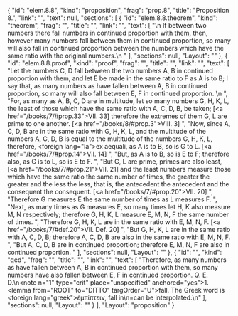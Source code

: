 {
  "id": "elem.8.8",
  "kind": "proposition",
  "frag": "prop.8",
  "title": "Proposition 8.",
  "link": "",
  "text": null,
  "sections": [
    {
      "id": "elem.8.8.theorem",
      "kind": "theorem",
      "frag": "",
      "title": "",
      "link": "",
      "text": [
        "\n       If between two numbers there fall numbers in continued proportion with them, then, however many numbers fall between them in continued proportion, so many will also fall in continued proportion between the numbers which have the same ratio with the original numbers.\n      "
      ],
      "sections": null,
      "Layout": ""
    },
    {
      "id": "elem.8.8.proof",
      "kind": "proof",
      "frag": "",
      "title": "",
      "link": "",
      "text": [
        "Let the numbers C, D fall between the two numbers A, B in continued proportion with them, and let E be made in the same ratio to F as A is to B; I say that, as many numbers as have fallen between A, B in continued proportion, so many will also fall between E, F in continued proportion. \n      ",
        "For, as many as A, B, C, D are in multitude, let so many numbers G, H, K, L, the least of those which have the same ratio with A, C, D, B, be taken; [<a href=\"/books/7/#prop.33\">VII. 33</a>] therefore the extremes of them G, L are prime to one another. [<a href=\"/books/8/#prop.3\">VIII. 3</a>] ",
        "Now, since A, C, D, B are in the same ratio with G, H, K, L, and the multitude of the numbers A, C, D, B is equal to the multitude of the numbers G, H, K, L, therefore, <foreign lang=\"la\">ex aequali</foreign>, as A is to B, so is G to L. [<a href=\"/books/7/#prop.14\">VII. 14</a>] ",
        "But, as A is to B, so is E to F; therefore also, as G is to L, so is E to F. ",
        "But G, L are prime, primes are also least, [<a href=\"/books/7/#prop.21\">VII. 21</a>] and the least numbers measure those which have the same ratio the same number of times, the greater the greater and the less the less, that is, the antecedent the antecedent and the consequent the consequent. [<a href=\"/books/7/#prop.20\">VII. 20</a>] ",
        "Therefore G measures E the same number of times as L measures F. ",
        "Next, as many times as G measures E, so many times let H, K also measure M, N respectively; therefore G, H, K, L measure E, M, N, F the same number of times. ",
        "Therefore G, H, K, L are in the same ratio with E, M, N, F. [<a href=\"/books/7/#def.20\">VII. Def. 20</a>] ",
        "But G, H, K, L are in the same ratio with A, C, D, B; therefore A, C, D, B are also in the same ratio with E, M, N, F. ",
        "But A, C, D, B are in continued proportion; therefore E, M, N, F are also in continued proportion. "
      ],
      "sections": null,
      "Layout": ""
    },
    {
      "id": "",
      "kind": "qed",
      "frag": "",
      "title": "",
      "link": "",
      "text": [
        "Therefore, as many numbers as have fallen between A, B in continued proportion with them, so many numbers have also fallen between E, F in continued proportion. Q. E. D.\n<note n=\"1\" type=\"crit\" place=\"unspecified\" anchored=\"yes\">1. <lemma from=\"ROOT\" to=\"DITTO\" targOrder=\"U\">fall.</lemma> The Greek word is <foreign lang=\"greek\">ἐμπίπτειν</foreign>, <quote>fall in</quote>\n=<quote>can be interpolated.</quote>\n</note>"
      ],
      "sections": null,
      "Layout": ""
    }
  ],
  "Layout": "proposition"
}
